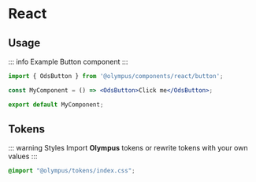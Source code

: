 # React

## Usage

::: info Example
Button component
:::

```jsx
import { OdsButton } from '@olympus/components/react/button';

const MyComponent = () => <OdsButton>Click me</OdsButton>;

export default MyComponent;
```

## Tokens

::: warning Styles
Import **Olympus** tokens or rewrite tokens with your own values
:::

```css
@import "@olympus/tokens/index.css";
```


